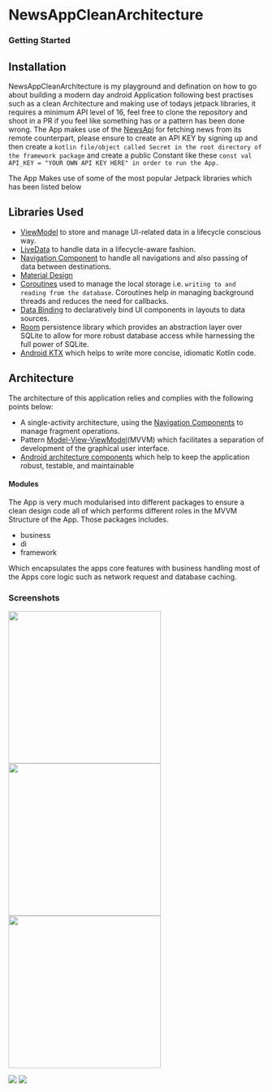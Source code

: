 # NewsAppCleanArchitecture
### Getting Started 

## Installation
NewsAppCleanArchitecture is my playground and defination on how to go about building a modern day android Application following best practises such as a clean Architecture and 
making use of todays jetpack libraries, it requires a  minimum API level of 16, feel free to clone the repository and shoot in a PR if you feel like something has or a pattern has been done wrong. The App makes use of the [NewsApi](https://newsapi.org/) for fetching news from its remote counterpart, please ensure to create an API KEY by signing up and then create a `kotlin file/object called Secret in the root directory of the framework package` and create a public Constant like these
`const val API_KEY = "YOUR OWN API KEY HERE" in order to run the App.`

The App Makes use of some of the most popular Jetpack libraries which has been listed below

## Libraries Used

* [ViewModel](https://developer.android.com/topic/libraries/architecture/viewmodel) to store and manage UI-related data in a lifecycle conscious way.
* [LiveData](https://developer.android.com/topic/libraries/architecture/livedata) to handle data in a lifecycle-aware fashion.
* [Navigation Component](https://developer.android.com/guide/navigation) to handle all navigations and also passing of data between destinations.
* [Material Design](https://material.io/develop/android/docs/getting-started/)
* [Coroutines](https://kotlinlang.org/docs/reference/coroutines-overview.html) used to manage the local storage i.e. `writing to and reading from the database`. Coroutines help in managing background threads and reduces the need for callbacks.
* [Data Binding](https://developer.android.com/topic/libraries/data-binding/) to declaratively bind UI components in layouts to data sources.
* [Room](https://developer.android.com/topic/libraries/architecture/room) persistence library which provides an abstraction layer over SQLite to allow for more robust database access while harnessing the full power of SQLite.
* [Android KTX](https://developer.android.com/kotlin/ktx) which helps to write more concise, idiomatic Kotlin code.

## Architecture
The architecture of this application relies and complies with the following points below:
* A single-activity architecture, using the [Navigation Components](https://developer.android.com/guide/navigation) to manage fragment operations.
* Pattern [Model-View-ViewModel](https://en.wikipedia.org/wiki/Model%E2%80%93view%E2%80%93viewmodel)(MVVM) which facilitates a separation of development of the graphical user interface.
* [Android architecture components](https://developer.android.com/topic/libraries/architecture/) which help to keep the application robust, testable, and maintainable

#### Modules
The App is very much modularised into different packages to ensure a clean design code all of which performs different roles in the MVVM Structure of the App.
Those packages includes.
* business
* di
* framework

Which encapsulates the apps core features with business handling most of the Apps core logic such as network request and database caching.

### Screenshots

<p float="left">
  <img src="https://github.com/KingsleyUsoroeno/NewsAppCleanArchitecture/blob/kius/support/refactor-news-model/app/src/main/res/screenshots/book_mark_screen.png" width="300" />
  <img src="https://github.com/KingsleyUsoroeno/NewsAppCleanArchitecture/blob/kius/support/refactor-news-model/app/src/main/res/screenshots/home_screen.png" width="300" /> 
  <img src="https://github.com/KingsleyUsoroeno/NewsAppCleanArchitecture/blob/kius/support/refactor-news-model/app/src/main/res/screenshots/search_loading_screen.png"   width="300" />
</p>

<p float="left">
  <img src="https://github.com/KingsleyUsoroeno/NewsAppCleanArchitecture/blob/kius/support/refactor-news-model/app/src/main/res/screenshots/search_loading_screen.png" />
  <img src="https://github.com/KingsleyUsoroeno/NewsAppCleanArchitecture/blob/kius/support/refactor-news-model/app/src/main/res/screenshots/news_search_result.png" />
</p>
